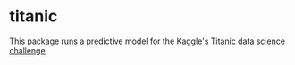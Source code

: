 # titanic

This package runs a predictive model for the [Kaggle's Titanic data science challenge](https://www.kaggle.com/c/titanic).
